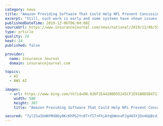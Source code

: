 ```yaml
---
category: news
title: "Amazon Providing Software That Could Help NFL Prevent Concussions"
excerpt: "Still, such work is early and some systems have shown issues with bias or unreliable results. Amazon’s own Rekognition software for image scanning and facial recognition has struggled to identify subjects with darker skin. Player safety, particularly head injuries, has been a major point of focus for the league in recent years. Dwindling ..."
publishedDateTime: 2019-12-06T06:04:00Z
sourceUrl: https://www.insurancejournal.com/news/national/2019/12/06/550528.htm
type: article
quality: 24
heat: 24
published: false

provider:
  name: Insurance Journal
  domain: insurancejournal.com

topics:
  - AI
  - AWS AI

images:
  - url: https://www.bing.com/th?id=ON.926F2E44200D55245CF1E91B8D5B4713
    width: 580
    height: 387
    title: "Amazon Providing Software That Could Help NFL Prevent Concussions"

secured: "7yl2Sa3UmNYMd86y8KcKhPG2Yc8T+fI7+FhjAYqbWonxPJg46SYjDx4UpBcdi0URAn9mWw7HDR+h8OkDpoeIQn/iF09Fkun1D0immPnYRiaZF3y6czrJckXwS/xzfE4ogRlCg+FmkzUfiYAAVDOnwLnGr/9nFWZbLrWrBwbUCXX0Tp7SQiHPvKsTaj2s4GnVSnxkyDQtzDC7ecjuSIqleR6D9IEozKdya1poFPogV6bDSfYsSWKw41yd7/qbH0HP/rnJcz+WSDHP/xr42/H0Vw==;UnaNL1gBBlXfbKFP2FbD7Q=="
---
```


